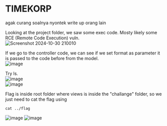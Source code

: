 # TIMEKORP

agak curang soalnya nyontek write up orang lain

Looking at the project folder, we saw some exec code. Mosty likely some RCE (Remote Code Execution) vuln.<br>
![Screenshot 2024-10-30 210010](https://github.com/user-attachments/assets/76574eaa-9ffc-4d24-ab57-40f26dfa483c)

If we go to the controller code, we can see if we set format as parameter it is passed to the code before from the model.<br>
![image](https://github.com/user-attachments/assets/45ae1a07-be9b-4504-ae9d-5dc8a23a276a)

Try ls.<br>
![image](https://github.com/user-attachments/assets/af8b6906-c477-44a4-b43d-27bc2b15334a)<br>
![image](https://github.com/user-attachments/assets/52ebc732-eb66-486c-8cae-721462566a7a)

Flag is inside root folder where views is inside the "challange" folder, so we just need to cat the flag using <br>
```
cat ../flag
```
![image](https://github.com/user-attachments/assets/2faed3cb-c310-4d6c-9d50-52dfb9f5be55)
![image](https://github.com/user-attachments/assets/76ac8774-df78-4ec8-b885-b023b923893d)

